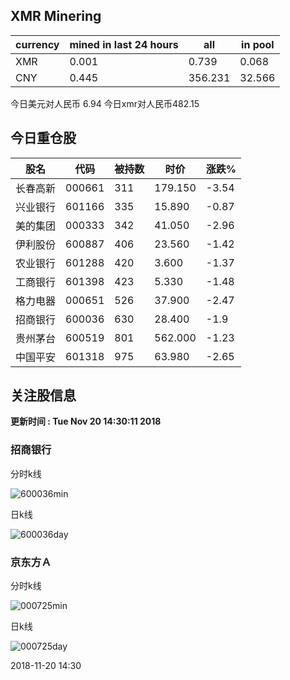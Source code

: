 ## XMR Minering

|currency|mined in last 24 hours|all|in pool|
|---|---|---|---|
|XMR|0.001|0.739|0.068|
|CNY|0.445|356.231|32.566|

今日美元对人民币 6.94	今日xmr对人民币482.15


## 今日重仓股 

|股名|代码|被持数|时价|涨跌%|
|---|---|---|---|---|
|长春高新|000661|311|179.150|-3.54|
|兴业银行|601166|335|15.890|-0.87|
|美的集团|000333|342|41.050|-2.96|
|伊利股份|600887|406|23.560|-1.42|
|农业银行|601288|420|3.600|-1.37|
|工商银行|601398|423|5.330|-1.48|
|格力电器|000651|526|37.900|-2.47|
|招商银行|600036|630|28.400|-1.9|
|贵州茅台|600519|801|562.000|-1.23|
|中国平安|601318|975|63.980|-2.65|

## 关注股信息
**更新时间 : Tue Nov 20 14:30:11 2018**
### 招商银行 
分时k线

![600036min](http://image.sinajs.cn/newchart/min/n/sh600036.gif)

日k线

![600036day](http://image.sinajs.cn/newchart/daily/n/sh600036.gif)

### 京东方Ａ 
分时k线

![000725min](http://image.sinajs.cn/newchart/min/n/sz000725.gif)

日k线

![000725day](http://image.sinajs.cn/newchart/daily/n/sz000725.gif)

2018-11-20 14:30